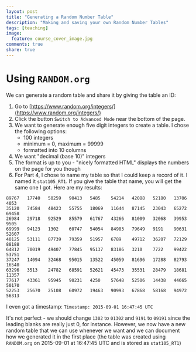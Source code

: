 ```yaml
---
layout: post
title: "Generating a Random Number Table"
description: "Making and saving your own Random Number Tables"
tags: [teaching]
image:
  feature: course_cover_image.jpg
comments: true
share: true
---
```


# Using `RANDOM.org`

We can generate a random table and share it by giving the table an ID:

1. Go to [https://www.random.org/integers/](https://www.random.org/integers/)
2. Click the button `Switch to Advanced Mode` near the bottom of the page.
3. We want to generate enough five digit integers to create a table. I chose the following options:
   -  100 integers
   -  minimum = 0, maximum = 99999
   -  formatted into 10 columns
4. We want "decimal (base 10)" integers
5. The format is up to you - "nicely formatted HTML" displays the numbers on the page for you though
6. For Part 4, I chose to name my table so that I could keep a record of it. I named it `stat105_RT1`. If you give the table that name, you will get the same one I got. Here are my results:
```
89767	17740	50259	90413	5485	54214	42088	52180	13706	4053
35120	74584	48423	55755	18069	11644	87145	23043	65272	69458
26984	29718	92529	85579	61767	43266	81009	32068	39953	9505
69999	94123	1302	60747	54054	84983	79649	9191	90631	52607
40125	53111	87739	79359	51957	6789	49712	36207	72129	88188
64812	70019	49407	77845	95137	83186	3210	7722	99422	53751
37247	14094	32468	95015	13522	45059	81696	17288	82793	16540
63296	3513	24782	68591	52621	45473	35531	28479	18681	11357
77617	43361	95945	90231	4250	57648	52506	14438	44665	50170
52253	25670	25108	60972	19463	90993	67868	58168	94972	56313
```
I even got a timestamp: `Timestamp: 2015-09-01 16:47:45 UTC` 

It's not perfect - we should change `1302` to `01302` and `9191` to `09191` since the leading blanks are really just 0, for instance.
However, we now have a new random table that we can use whenever we want and we can document how we generated it in the first place (the table was created using `RANDOM.org` on 2015-09-01 at 16:47:45 UTC and is stored as `stat105_RT1`)
